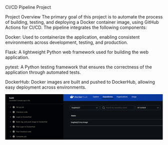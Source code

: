 CI/CD Pipeline Project

Project Overview
The primary goal of this project is to automate the process of building, testing, and deploying a Docker container image, using GitHub Actions for CI/CD. The pipeline integrates the following components:

Docker: Used to containerize the application, enabling consistent environments across development, testing, and production.

Flask: A lightweight Python web framework used for building the web application.

pytest: A Python testing framework that ensures the correctness of the application through automated tests.

DockerHub: Docker images are built and pushed to DockerHub, allowing easy deployment across environments.

![Example Image](Build.png)
